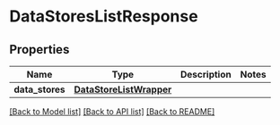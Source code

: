 # DataStoresListResponse

## Properties
Name | Type | Description | Notes
------------ | ------------- | ------------- | -------------
**data_stores** | [**DataStoreListWrapper**](DataStoreListWrapper.md) |  | 

[[Back to Model list]](../README.md#documentation-for-models) [[Back to API list]](../README.md#documentation-for-api-endpoints) [[Back to README]](../README.md)

